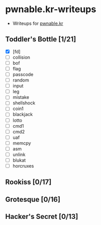 # pwnable.kr-writeups

- Writeups for [pwnable.kr](https://pwnable.kr/)

## Toddler's Bottle [1/21]

- [x] [fd]
- [ ] collision
- [ ] bof
- [ ] flag
- [ ] passcode
- [ ] random
- [ ] input
- [ ] leg
- [ ] mistake
- [ ] shellshock
- [ ] coin1
- [ ] blackjack
- [ ] lotto
- [ ] cmd1
- [ ] cmd2
- [ ] uaf
- [ ] memcpy
- [ ] asm
- [ ] unlink
- [ ] blukat
- [ ] horcruxes

## Rookiss [0/17]



## Grotesque [0/16]



## Hacker's Secret [0/13]


